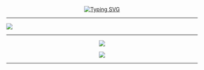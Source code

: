 <p align="center">
  <a href="https://git.io/typing-svg"><img src="https://readme-typing-svg.demolab.com?font=Fira+Code&duration=3000&pause=2000&width=435&lines=Hello%F0%9F%91%8B%2C+I'm+quuixly!" alt="Typing SVG"></a>
</p>
<hr/>
<img src="https://readme-typing-svg.demolab.com?font=Fira+Code&duration=3000&pause=2000&width=435&lines=%F0%9F%94%A5+Stats"/>
<hr/>
<p align="center"><img src="https://hits.seeyoufarm.com/api/count/incr/badge.svg?url=https%3A%2F%2Fgithub.com%2Fquuixly&count_bg=%234FAEFD&title_bg=%23555555&icon=github.svg&icon_color=%23E7E7E7&title=Profile+views&edge_flat=false"/></p>
<p align="center"><img src="https://github-profile-trophy.vercel.app/?username=quuixly&theme=algolia&column=7"/></p>
<hr/>
